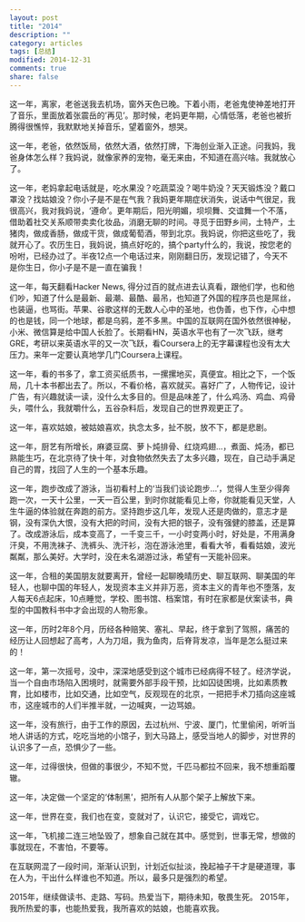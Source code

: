 ```yaml
---
layout: post
title: "2014"
description: ""
category: articles
tags: [总结]
modified: 2014-12-31
comments: true
share: false
---
```


这一年，离家，老爸送我去机场，窗外天色已晚。下着小雨，老爸鬼使神差地打开了音乐，里面放着张震岳的’再见’。那时候，老妈更年期，心情低落，老爸也被折腾得很憔悴，我默默地关掉音乐，望着窗外，想哭。

这一年，老爸，依然饭局，依然大酒，依然打牌，下海创业渐入正途。问我妈，我爸身体怎么样？我妈说，就像家养的宠物，毫无来由，不知道在高兴啥。我就放心了。

这一年，老妈拿起电话就是，吃水果没？吃蔬菜没？喝牛奶没？天天锻炼没？戴口罩没？找姑娘没？你小子是不是在气我？我妈更年期症状消失，说话中气很足，我很高兴，我对我妈说，‘遵命’。更年期后，阳光明媚，坝坝舞、交谊舞一个不落，借助着社交关系顺带卖卖化妆品，消磨无聊的时间。寻觅于田野乡间，土特产，土猪肉，做成香肠，做成干货，做成葡萄酒，带到北京。我妈说，你把这些吃了，我就开心了。农历生日，我妈说，搞点好吃的，搞个party什么的，我说，按您老的吩咐，已经办过了。半夜12点一个电话过来，刚刚翻日历，发现记错了，今天不是你生日，你小子是不是一直在骗我！


这一年，每天翻看Hacker News,
得分过百的就点进去认真看，跟他们学，也和他们吵，知道了什么是最新、最潮、最酷、最吊，也知道了外国的程序员也是屌丝，也装逼，也骂街。苹果、谷歌这样的无数人心中的圣地，也伪善，也下作，心中想的也是钱，同一个地球，都是乌鸦，差不多黑。中国的互联网在国外依然很神秘，小米、微信算是给中国人长脸了。长期看HN，英语水平也有了一次飞跃，继考GRE，考研以来英语水平的又一次飞跃，看Coursera上的无字幕课程也没有太大压力。来年一定要认真地学几门Coursera上课程。

这一年，看的书多了，拿工资买纸质书，一摞摞地买，真便宜。相比之下，一个饭局，几十本书都出去了。所以，不看价格，喜欢就买。喜好广了，人物传记，设计广告，有兴趣就读一读，没什么太多目的。但是品味差了，什么鸡汤、鸡血、鸡骨头，喂什么，我就嚼什么，五谷杂料后，发现自己的世界观更正了。


这一年，喜欢姑娘，被姑娘喜欢，执念太多，扯不脱，放不下，都是悲剧。

这一年，厨艺有所增长，麻婆豆腐、萝卜炖排骨、红烧鸡翅...，煮面、炖汤，都已熟能生巧，在北京待了快十年，对食物依然失去了太多兴趣，现在，自己动手满足自己的胃，找回了人生的一个基本乐趣。

这一年，跑步改成了游泳，当初看村上的‘当我们谈论跑步...’，觉得人生至少得奔跑一次，一天十公里，一天一百公里，到时你就能看见上帝，你就能看见天堂，人生牛逼的体验就在奔跑的前方。坚持跑步这几年，发现人还是肉做的，意志才是钢，没有深仇大恨，没有大把的时间，没有大把的银子，没有强健的膝盖，还是算了。改成游泳后，成本变高了，一千变三千，一小时变两小时，好处是，不用满身汗臭，不用洗袜子、洗裤头、洗汗衫，泡在游泳池里，看看大爷，看看姑娘，波光粼粼，那么美好。大学时，没在未名湖游过泳，希望有一天能补回来。

这一年，合租的美国朋友就要离开，曾经一起聊晚晴历史、聊互联网、聊美国的年轻人，也聊中国的年轻人，发现资本主义并非万恶，资本主义的青年也不堕落，友人每天6点起床，10点睡觉，学校、图书馆、档案馆，有时在家都是伏案读书，典型的中国教科书中才会出现的人物形象。


这一年，历时2年8个月，历经各种赔笑、塞礼、早起，终于拿到了驾照，痛苦的经历让人回想起了高考，人为刀俎，我为鱼肉，后脊背发凉，当年是怎么挺过来的！

这一年，第一次摇号，没中，深深地感受到这个城市已经病得不轻了。经济学说，当一个自由市场陷入困境时，就需要外部手段干预，比如囚徒困境，比如素质教育，比如楼市，比如交通，比如空气，反观现在的北京，一把把手术刀插向这座城市，这座城市的人们半推半就，一边喊爽，一边骂娘。


这一年，没有旅行，由于工作的原因，去过杭州、宁波、厦门，忙里偷闲，听听当地人讲话的方式，吃吃当地的小馆子，到大马路上，感受当地人的脚步，对世界的认识多了一点，恐惧少了一些。


这一年，过得很快，但做的事很少，不知不觉，千匹马都拉不回来，我不想重蹈覆辙。

这一年，决定做一个坚定的‘体制黑’，把所有人从那个架子上解放下来。

这一年，世界在变，我们也在变，变就对了，认识它，接受它，调戏它。

这一年，飞机接二连三地坠毁了，想象自己就在其中。感觉到，世事无常，想做的事就现在，不害怕，不要等。


在互联网混了一段时间，渐渐认识到，计划近似扯淡，挽起袖子干才是硬道理，事在人为，干出什么样谁也不知道。所以，最多只是强烈的希望。


2015年，继续做读书、走路、写码。热爱当下，期待未知，敬畏生死。
2015年，我所热爱的事，也能热爱我，我所喜欢的姑娘，也能喜欢我。
